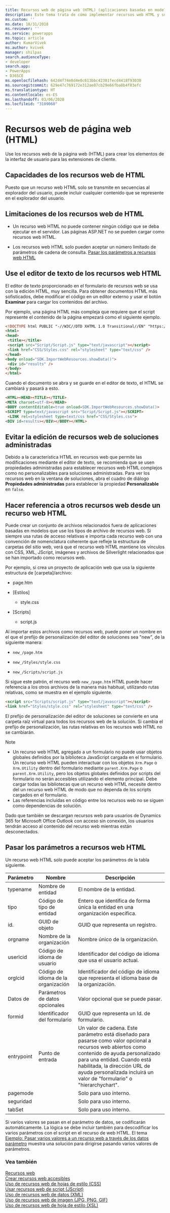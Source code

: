 ```yaml
---
title: Recursos web de página web (HTML) (aplicaciones basadas en modelos) | Microsoft Docs
description: Este tema trata de cómo implementar recursos web HTML y sus capacidades y limitaciones
ms.custom: ''
ms.date: 10/31/2018
ms.reviewer: ''
ms.service: powerapps
ms.topic: article
author: KumarVivek
ms.author: kvivek
manager: shilpas
search.audienceType:
- developer
search.app:
- PowerApps
- D365CE
ms.openlocfilehash: 642d4f74e8d4e0c613bbc42381fecd4418f93030
ms.sourcegitcommit: 629e47c769172e312ae07cb29e66fba8b4f03efc
ms.translationtype: HT
ms.contentlocale: es-ES
ms.lasthandoff: 03/06/2020
ms.locfileid: "3109060"
---
```

# <a name="webpage-html-web-resources"></a>Recursos web de página web (HTML)

<!-- https://docs.microsoft.com/dynamics365/customer-engagement/developer/webpage-html-web-resources -->

Use los recursos web de la página web (HTML) para crear los elementos de la interfaz de usuario para las extensiones de cliente.

<a name="BKMK_Capabilities"></a>

## <a name="capabilities-of-html-web-resources"></a>Capacidades de los recursos web de HTML

Puesto que un recurso web HTML solo se transmite en secuencias al explorador del usuario, puede incluir cualquier contenido que se represente en el explorador del usuario.  

<a name="BKMK_Limitations"></a>

## <a name="limitations-of-html-web-resources"></a>Limitaciones de los recursos web de HTML  

- Un recurso web HTML no puede contener ningún código que se deba ejecutar en el servidor. Las páginas ASP.NET no se pueden cargar como recursos web HTML.

- Los recursos web HTML solo pueden aceptar un número limitado de parámetros de cadena de consulta. [Pasar los parámetros a recursos web HTML](webpage-html-web-resources.md#BKMK_PassingParametersToWebResources)  

<a name="BKMK_UsingTextEditor"></a>

## <a name="use-the-text-editor-for-html-web-resources"></a>Use el editor de texto de los recursos web HTML

 El editor de texto proporcionado en el formulario de recursos web se usa con la edición HTML, muy sencilla. Para obtener documentos HTML más sofisticados, debe modificar el código en un editor externo y usar el botón **Examinar** para cargar los contenidos del archivo.

 Por ejemplo, una página HTML más compleja que requiere que el script represente el contenido de la página empezará como el siguiente ejemplo.

```html
<!DOCTYPE html PUBLIC "-//W3C//DTD XHTML 1.0 Transitional//EN" "https://www.w3.org/TR/xhtml1/DTD/xhtml1-transitional.dtd">
<html>
<head>
 <title></title>
 <script src="Script/Script.js" type="text/javascript"></script>
 <link href="CSS/Styles.css" rel="stylesheet" type="text/css" />
</head>
<body onload="SDK.ImportWebResources.showData()">
 <div id="results" />
</body>
</html>
```

 Cuando el documento se abra y se guarde en el editor de texto, el HTML se cambiará y pasará a esto.  

```html
<HTML><HEAD><TITLE></TITLE>
<META charset=utf-8></HEAD>
<BODY contentEditable=true onload=SDK.ImportWebResources.showData()>
<SCRIPT type=text/javascript src="Script/Script.js"></SCRIPT>
 <LINK rel=stylesheet type=text/css href="CSS/Styles.css">
<DIV id=results></DIV></BODY></HTML>
```

<a name="BKMK_PreventEditing"></a>

## <a name="prevent-editing-of-web-resources-for-managed-solutions"></a>Evitar la edición de recursos web de soluciones administradas

Debido a la característica HTML en recursos web que permite las modificaciones mediante el editor de texto, se recomienda que se usen propiedades administradas para establecer recursos web HTML complejos como no personalizables para soluciones administradas. Para ver los recursos web en la ventana de soluciones, abra el cuadro de diálogo **Propiedades administradas** para establecer la propiedad **Personalizable** en `false`.  

<a name="BKMK_ReferencingOtherWebResources"></a>

## <a name="reference-other-web-resources-from-an-html-web-resource"></a>Hacer referencia a otros recursos web desde un recurso web HTML

 Puede crear un conjunto de archivos relacionados fuera de aplicaciones basadas en modelos que use los tipos de archivo de recursos web. Si siempre usa rutas de acceso relativas e importa cada recurso web con una convención de nomenclatura coherente que refleje la estructura de carpetas del sitio web, verá que el recurso web HTML mantiene los vínculos con CSS, XML, JScript, imágenes y archivos de Silverlight relacionados que se han importado como recursos web.  

 Por ejemplo, si crea un proyecto de aplicación web que usa la siguiente estructura de [carpeta]/archivo:  

-   page.htm

-   [Estilos]

    -   style.css
  
-   [Scripts] 
  
    -   script.js
  
 Al importar estos archivos como recursos web, puede poner un nombre en el que el prefijo de personalización del editor de soluciones sea "new", de la siguiente manera:  
  
-   `new_/page.htm`  
  
-   `new_/Styles/style.css`  
  
-   `new_/Scripts/script.js`  
  
 Si sigue este patrón, el recurso web `new_/page.htm` HTML puede hacer referencia a los otros archivos de la manera más habitual, utilizando rutas relativas, como se muestra en el ejemplo siguiente.  

```html
<script src="Scripts/script.js" type="text/javascript"></script>
<link href="Styles/style.css" rel="stylesheet" type="text/css" />
```

 El prefijo de personalización del editor de soluciones se convierte en una carpeta raíz virtual para todos los recursos web de la solución. Si cambia el prefijo de personalización, las rutas relativas en los recursos web HTML no se cambiarán.  
  
> [!NOTE]
>  - Un recurso web HTML agregado a un formulario no puede usar objetos globales definidos por la biblioteca JavaScript cargada en el formulario. Un recurso web HTML pueden interactuar con los objetos `Xrm.Page` o `Xrm.Utility` dentro del formulario mediante `parent.Xrm.Page` o `parent.Xrm.Utility`, pero los objetos globales definidos por scripts del formulario no serán accesibles utilizando el elemento principal. Debe cargar todas las bibliotecas que un recurso web HTML necesite dentro del un recurso web HTML de modo que no dependa de los scripts cargados en el formulario.  
> - Las referencias incluidas en código entre los recursos web no se siguen como dependencias de solución.  

 Dado que también se descargan recursos web para usuarios de Dynamics 365 for Microsoft Office Outlook con acceso sin conexión, los usuarios tendrán acceso al contenido del recurso web mientras están desconectados.  

<a name="BKMK_PassingParametersToWebResources"></a>

## <a name="pass-parameters-to-html-web-resources"></a>Pasar los parámetros a recursos web HTML

 Un recurso web HTML solo puede aceptar los parámetros de la tabla siguiente.

|Parámetro|Nombre|Descripción|
|---------------|----------|-----------------|
|typename|Nombre de entidad|El nombre de la entidad.|
|tipo|Código de tipo de entidad|Entero que identifica de forma única la entidad en una organización específica.|
|id.|GUID de objeto|GUID que representa un registro.|
|orgname|Nombre de la organización|Nombre único de la organización.|
|userlcid|Código de idioma de usuario|Identificador del código de idioma que usa el usuario actual.|
|orglcid|Código de idioma de la organización|Identificador del código de idioma que representa el idioma base de la organización.|
|Datos de |Parámetros de datos opcionales|Valor opcional que se puede pasar.|
|formid|Identificador del formulario|GUID que representa un Id. de formulario.|
|entrypoint|Punto de entrada|Un valor de cadena. Este parámetro está diseñado para pasarse como valor opcional a recursos web abiertos como contenido de ayuda personalizado para una entidad. Cuando está habilitada, la dirección URL de ayuda personalizada incluirá un valor de "formulario" o "hierarchychart".|
|pagemode||Solo para uso interno.|
|seguridad||Solo para uso interno.|
|tabSet||Solo para uso interno.|

 Si varios valores se pasan en el parámetro de datos, se codificarán automáticamente. La lógica se debe incluir también para descodificar los varios parámetros con el script en el recurso de web HTML. El tema [Ejemplo: Pasar varios valores a un recurso web a través de los datos parámetro](sample-pass-multiple-values-web-resource-through-data-parameter.md) muestra una solución para dirigirse pasando varios valores de parámetros.  

### <a name="see-also"></a>Vea también
 [Recursos web](web-resources.md)   
 [Crear recursos web accesibles](create-accessible-web-resources.md)   
 [Uso de recursos web de hojas de estilo (CSS)](css-web-resources.md)   
 [Usar recursos web de script (JScript)](script-jscript-web-resources.md)   
 [Uso de recursos web de datos (XML)](data-xml-web-resources.md)   
 [Uso de recursos web de imagen (JPG, PNG, GIF)](image-web-resources.md)   
 [Uso de recursos web de hoja de estilo (XSL)](stylesheet-xsl-web-resources.md)
